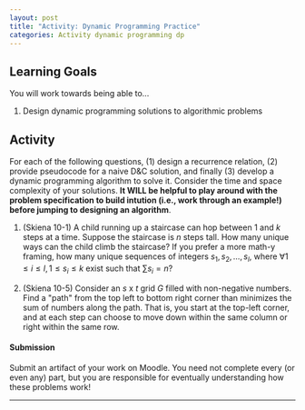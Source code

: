 ```yaml
---
layout: post
title: "Activity: Dynamic Programming Practice"
categories: Activity dynamic programming dp 
---
```


## Learning Goals

You will work towards being able to...

1. Design dynamic programming solutions to algorithmic problems


## Activity
For each of the following questions, (1) design a recurrence relation, (2) provide pseudocode for a naive D&C solution, and finally (3) develop a dynamic programming algorithm to solve it. Consider the time and space complexity of your solutions. **It WILL be helpful to play around with the problem specification to build intution (i.e., work through an example!) before jumping to designing an algorithm**.

1. (Skiena 10-1) A child running up a staircase can hop between 1 and $k$ steps at a time. Suppose the staircase is $n$ steps tall. How many unique ways can the child climb the staircase? If you prefer a more math-y framing, how many unique sequences of integers $s_1, s_2, \dots, s_l$, where $\forall 1 \leq i \leq l, 1 \leq s_i \leq k$ exist such that $\sum s_i = n$?

2. (Skiena 10-5) Consider an $s$ x $t$ grid $G$ filled with non-negative numbers. Find a "path" from the top left to bottom right corner than minimizes the sum of numbers along the path. That is, you start at the top-left corner, and at each step can choose to move down within the same column or right within the same row. 

#### Submission
Submit an artifact of your work on Moodle. You need not complete every (or even any) part, but you are responsible for eventually understanding how these problems work! 

---

